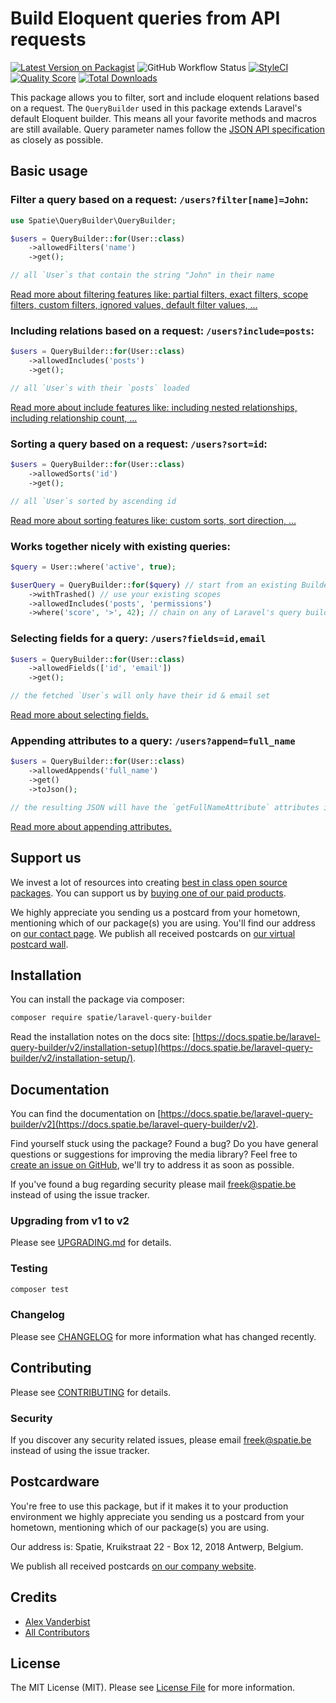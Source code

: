 # Build Eloquent queries from API requests

[![Latest Version on Packagist](https://img.shields.io/packagist/v/spatie/laravel-query-builder.svg?style=flat-square)](https://packagist.org/packages/spatie/laravel-query-builder)
![GitHub Workflow Status](https://img.shields.io/github/workflow/status/spatie/laravel-query-builder/run-tests?label=tests)
[![StyleCI](https://styleci.io/repos/117567334/shield?branch=master)](https://styleci.io/repos/117567334)
[![Quality Score](https://img.shields.io/scrutinizer/g/spatie/laravel-query-builder.svg?style=flat-square)](https://scrutinizer-ci.com/g/spatie/laravel-query-builder)
[![Total Downloads](https://img.shields.io/packagist/dt/spatie/laravel-query-builder.svg?style=flat-square)](https://packagist.org/packages/spatie/laravel-query-builder)

This package allows you to filter, sort and include eloquent relations based on a request. The `QueryBuilder` used in this package extends Laravel's default Eloquent builder. This means all your favorite methods and macros are still available. Query parameter names follow the [JSON API specification](http://jsonapi.org/) as closely as possible.

## Basic usage

### Filter a query based on a request: `/users?filter[name]=John`:

```php
use Spatie\QueryBuilder\QueryBuilder;

$users = QueryBuilder::for(User::class)
    ->allowedFilters('name')
    ->get();

// all `User`s that contain the string "John" in their name
```

[Read more about filtering features like: partial filters, exact filters, scope filters, custom filters, ignored values, default filter values, ...](https://docs.spatie.be/laravel-query-builder/v2/features/filtering/)

### Including relations based on a request: `/users?include=posts`:

```php
$users = QueryBuilder::for(User::class)
    ->allowedIncludes('posts')
    ->get();

// all `User`s with their `posts` loaded
```

[Read more about include features like: including nested relationships, including relationship count, ...](https://docs.spatie.be/laravel-query-builder/v2/features/including-relationships/)

### Sorting a query based on a request: `/users?sort=id`:

```php
$users = QueryBuilder::for(User::class)
    ->allowedSorts('id')
    ->get();

// all `User`s sorted by ascending id
```

[Read more about sorting features like: custom sorts, sort direction, ...](https://docs.spatie.be/laravel-query-builder/v2/features/sorting/)

### Works together nicely with existing queries:

```php
$query = User::where('active', true);

$userQuery = QueryBuilder::for($query) // start from an existing Builder instance
    ->withTrashed() // use your existing scopes
    ->allowedIncludes('posts', 'permissions')
    ->where('score', '>', 42); // chain on any of Laravel's query builder methods
```

### Selecting fields for a query: `/users?fields=id,email`

```php
$users = QueryBuilder::for(User::class)
    ->allowedFields(['id', 'email'])
    ->get();

// the fetched `User`s will only have their id & email set
```

[Read more about selecting fields.](https://docs.spatie.be/laravel-query-builder/v2/features/selecting-fields/)

### Appending attributes to a query: `/users?append=full_name`

```php
$users = QueryBuilder::for(User::class)
    ->allowedAppends('full_name')
    ->get()
    ->toJson();

// the resulting JSON will have the `getFullNameAttribute` attributes included
```

[Read more about appending attributes.](https://docs.spatie.be/laravel-query-builder/v2/features/appending-attributes/)

## Support us

We invest a lot of resources into creating [best in class open source packages](https://spatie.be/open-source). You can support us by [buying one of our paid products](https://spatie.be/open-source/support-us). 

We highly appreciate you sending us a postcard from your hometown, mentioning which of our package(s) you are using. You'll find our address on [our contact page](https://spatie.be/about-us). We publish all received postcards on [our virtual postcard wall](https://spatie.be/open-source/postcards).


## Installation

You can install the package via composer:

```bash
composer require spatie/laravel-query-builder
```

Read the installation notes on the docs site: [https://docs.spatie.be/laravel-query-builder/v2/installation-setup](https://docs.spatie.be/laravel-query-builder/v2/installation-setup/).

## Documentation

You can find the documentation on [https://docs.spatie.be/laravel-query-builder/v2](https://docs.spatie.be/laravel-query-builder/v2).

Find yourself stuck using the package? Found a bug? Do you have general questions or suggestions for improving the media library? Feel free to [create an issue on GitHub](https://github.com/spatie/laravel-query-builder/issues), we'll try to address it as soon as possible.

If you've found a bug regarding security please mail [freek@spatie.be](mailto:freek@spatie.be) instead of using the issue tracker.

### Upgrading from v1 to v2

Please see [UPGRADING.md](UPGRADING.md) for details.

### Testing

```bash
composer test
```

### Changelog

Please see [CHANGELOG](CHANGELOG.md) for more information what has changed recently.

## Contributing

Please see [CONTRIBUTING](CONTRIBUTING.md) for details.

### Security

If you discover any security related issues, please email freek@spatie.be instead of using the issue tracker.

## Postcardware

You're free to use this package, but if it makes it to your production environment we highly appreciate you sending us a postcard from your hometown, mentioning which of our package(s) you are using.

Our address is: Spatie, Kruikstraat 22 - Box 12, 2018 Antwerp, Belgium.

We publish all received postcards [on our company website](https://spatie.be/en/opensource/postcards).

## Credits

- [Alex Vanderbist](https://github.com/AlexVanderbist)
- [All Contributors](../../contributors)

## License

The MIT License (MIT). Please see [License File](LICENSE.md) for more information.

